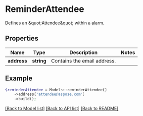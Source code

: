 # ReminderAttendee

Defines an \&quot;Attendee\&quot; within a alarm.

## Properties
Name | Type | Description | Notes
---- | ---- | ----------- | -----
**address** | **string** | Contains the email address. | 



## Example
```php
$reminderAttendee = Models::reminderAttendee()
    ->address('attendee@aspose.com')
    ->build();
```


[[Back to Model list]](README.md#documentation-for-models) [[Back to API list]](README.md#documentation-for-api-endpoints) [[Back to README]](README.md)

